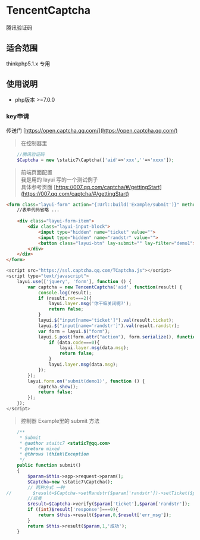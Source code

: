# TencentCaptcha
腾讯验证码
## 适合范围
thinkphp5.1.x 专用

## 使用说明

* php版本 >=7.0.0

### key申请
传送门 [https://open.captcha.qq.com/](https://open.captcha.qq.com/)

> 在控制器里

```php
    //腾讯验证码
    $Captcha = new \static7\Captcha(['aid'=>'xxx',''=>'xxxx']);
```

> 前端页面配置  
> 我是用的 layui 写的一个测试例子  
> 具体参考页面 [https://007.qq.com/captcha/#/gettingStart](https://007.qq.com/captcha/#/gettingStart)
```html
<form class="layui-form" action="{:Url::build('Example/submit')}" method="post">
    //表单代码省略 ...
    
    <div class="layui-form-item">
        <div class="layui-input-block">
            <input type="hidden" name="ticket" value="">
            <input type="hidden" name="randstr" value="">
            <button class="layui-btn" lay-submit="" lay-filter="demo1">立即提交</button>
        </div>
    </div>
</form>
```
```javascript 1.6
<script src="https://ssl.captcha.qq.com/TCaptcha.js"></script>
<script type="text/javascript">
    layui.use(['jquery', 'form'], function () {
        var captcha = new TencentCaptcha('aid', function(result) {
            console.log(result);
            if (result.ret===2){
                layui.layer.msg('你干嘛关闭呢?');
                return false;
            }
            layui.$("input[name='ticket']").val(result.ticket);
            layui.$("input[name='randstr']").val(result.randstr);
            var form = layui.$("form");
            layui.$.post(form.attr("action"), form.serialize(), function (data){
                if (data.code===0){
                    layui.layer.msg(data.msg);
                    return false;
                }
                layui.layer.msg(data.msg);
            });
        });
        layui.form.on('submit(demo1)', function () {
            captcha.show();
            return false;
        });
    });
</script>
```

> 控制器 Example里的 submit 方法

```php
    /**
     * Submit
     * @author staitc7 <static7@qq.com>
     * @return mixed
     * @throws \think\Exception
     */
    public function submit()
    {
        $param=$this->app->request->param();
        $Captcha=new \static7\Captcha();
        // 两种方式 一种
//        $result=$Captcha->setRandstr($param['randstr'])->setTicket($param['ticket'])->verify();
        //或者
        $result=$Captcha->verify($param['ticket'],$param['randstr']);
        if ((int)$result['response']===0){
            return $this->result($param,0,$result['err_msg']);
        }
        return $this->result($param,1,'成功');
    }
```






